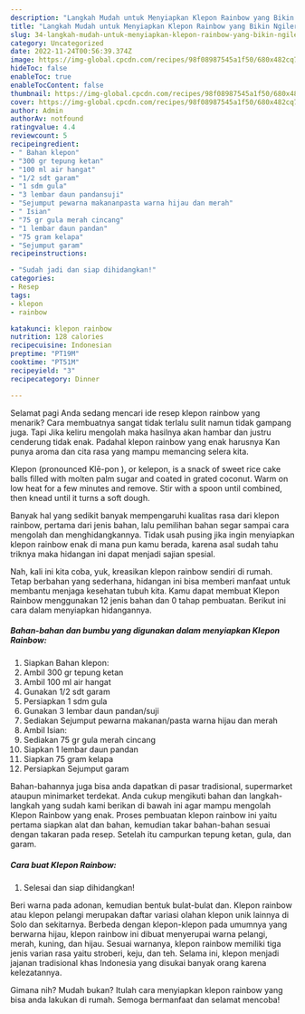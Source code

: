 ```yaml
---
description: "Langkah Mudah untuk Menyiapkan Klepon Rainbow yang Bikin Ngiler, Buat Buka Puasa Lezat Sekali"
title: "Langkah Mudah untuk Menyiapkan Klepon Rainbow yang Bikin Ngiler, Buat Buka Puasa Lezat Sekali"
slug: 34-langkah-mudah-untuk-menyiapkan-klepon-rainbow-yang-bikin-ngiler-buat-buka-puasa-lezat-sekali
category: Uncategorized
date: 2022-11-24T00:56:39.374Z
image: https://img-global.cpcdn.com/recipes/98f08987545a1f50/680x482cq70/klepon-rainbow-foto-resep-utama.jpg
hideToc: false
enableToc: true
enableTocContent: false
thumbnail: https://img-global.cpcdn.com/recipes/98f08987545a1f50/680x482cq70/klepon-rainbow-foto-resep-utama.jpg
cover: https://img-global.cpcdn.com/recipes/98f08987545a1f50/680x482cq70/klepon-rainbow-foto-resep-utama.jpg
author: Admin
authorAv: notfound
ratingvalue: 4.4
reviewcount: 5
recipeingredient:
- " Bahan klepon"
- "300 gr tepung ketan"
- "100 ml air hangat"
- "1/2 sdt garam"
- "1 sdm gula"
- "3 lembar daun pandansuji"
- "Sejumput pewarna makananpasta warna hijau dan merah"
- " Isian"
- "75 gr gula merah cincang"
- "1 lembar daun pandan"
- "75 gram kelapa"
- "Sejumput garam"
recipeinstructions:

- "Sudah jadi dan siap dihidangkan!"
categories:
- Resep
tags:
- klepon
- rainbow

katakunci: klepon rainbow 
nutrition: 128 calories
recipecuisine: Indonesian
preptime: "PT19M"
cooktime: "PT51M"
recipeyield: "3"
recipecategory: Dinner

---
```



Selamat pagi Anda sedang mencari ide resep klepon rainbow yang menarik? Cara membuatnya sangat tidak terlalu sulit namun tidak gampang juga. Tapi Jika keliru mengolah maka hasilnya akan hambar dan justru cenderung tidak enak. Padahal klepon rainbow yang enak harusnya Kan punya aroma dan cita rasa yang mampu memancing selera kita.


Klepon (pronounced Klē-pon ), or kelepon, is a snack of sweet rice cake balls filled with molten palm sugar and coated in grated coconut. Warm on low heat for a few minutes and remove. Stir with a spoon until combined, then knead until it turns a soft dough.

Banyak hal yang sedikit banyak mempengaruhi kualitas rasa dari klepon rainbow, pertama dari jenis bahan, lalu pemilihan bahan segar sampai cara mengolah dan menghidangkannya. Tidak usah pusing jika ingin menyiapkan klepon rainbow enak di mana pun kamu berada, karena asal sudah tahu triknya maka hidangan ini dapat menjadi sajian spesial.


Nah, kali ini kita coba, yuk, kreasikan klepon rainbow sendiri di rumah. Tetap berbahan yang sederhana, hidangan ini bisa memberi manfaat untuk membantu menjaga kesehatan tubuh kita. Kamu dapat membuat Klepon Rainbow menggunakan 12 jenis bahan dan 0 tahap pembuatan. Berikut ini cara dalam menyiapkan hidangannya.

<!--inarticleads1-->

##### Bahan-bahan dan bumbu yang digunakan dalam menyiapkan Klepon Rainbow:

1. Siapkan  Bahan klepon:
1. Ambil 300 gr tepung ketan
1. Ambil 100 ml air hangat
1. Gunakan 1/2 sdt garam
1. Persiapkan 1 sdm gula
1. Gunakan 3 lembar daun pandan/suji
1. Sediakan Sejumput pewarna makanan/pasta warna hijau dan merah
1. Ambil  Isian:
1. Sediakan 75 gr gula merah cincang
1. Siapkan 1 lembar daun pandan
1. Siapkan 75 gram kelapa
1. Persiapkan Sejumput garam


Bahan-bahannya juga bisa anda dapatkan di pasar tradisional, supermarket ataupun minimarket terdekat. Anda cukup mengikuti bahan dan langkah-langkah yang sudah kami berikan di bawah ini agar mampu mengolah Klepon Rainbow yang enak. Proses pembuatan klepon rainbow ini yaitu pertama siapkan alat dan bahan, kemudian takar bahan-bahan sesuai dengan takaran pada resep. Setelah itu campurkan tepung ketan, gula, dan garam. 

<!--inarticleads2-->

##### Cara buat Klepon Rainbow:


1. Selesai dan siap dihidangkan!

Beri warna pada adonan, kemudian bentuk bulat-bulat dan. Klepon rainbow atau klepon pelangi merupakan daftar variasi olahan klepon unik lainnya di Solo dan sekitarnya. Berbeda dengan klepon-klepon pada umumnya yang berwarna hijau, klepon rainbow ini dibuat menyerupai warna pelangi, merah, kuning, dan hijau. Sesuai warnanya, klepon rainbow memiliki tiga jenis varian rasa yaitu stroberi, keju, dan teh. Selama ini, klepon menjadi jajanan tradisional khas Indonesia yang disukai banyak orang karena kelezatannya. 

Gimana nih? Mudah bukan? Itulah cara menyiapkan klepon rainbow yang bisa anda lakukan di rumah. Semoga bermanfaat dan selamat mencoba!
